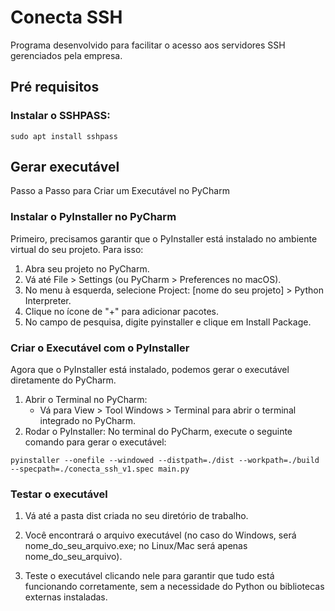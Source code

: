 # Conecta SSH
Programa desenvolvido para facilitar o acesso aos servidores SSH gerenciados pela empresa.

## Pré requisitos
### Instalar o SSHPASS:

```
sudo apt install sshpass
```



## Gerar executável

Passo a Passo para Criar um Executável no PyCharm

### **Instalar o PyInstaller no PyCharm**

Primeiro, precisamos garantir que o PyInstaller está instalado no ambiente virtual do seu projeto. Para isso:

1. Abra seu projeto no PyCharm.
2. Vá até File > Settings (ou PyCharm > Preferences no macOS).
3. No menu à esquerda, selecione Project: [nome do seu projeto] > Python Interpreter.
4. Clique no ícone de "+" para adicionar pacotes.
5. No campo de pesquisa, digite pyinstaller e clique em Install Package.


### **Criar o Executável com o PyInstaller**
Agora que o PyInstaller está instalado, podemos gerar o executável diretamente do PyCharm.

1. Abrir o Terminal no PyCharm:
    * Vá para View > Tool Windows > Terminal para abrir o terminal integrado no PyCharm.
2. Rodar o PyInstaller: No terminal do PyCharm, execute o seguinte comando para gerar o executável:

```
pyinstaller --onefile --windowed --distpath=./dist --workpath=./build --specpath=./conecta_ssh_v1.spec main.py
```
### Testar o executável
1. Vá até a pasta dist criada no seu diretório de trabalho.

2. Você encontrará o arquivo executável (no caso do Windows, será nome_do_seu_arquivo.exe; no Linux/Mac será apenas nome_do_seu_arquivo).

3. Teste o executável clicando nele para garantir que tudo está funcionando corretamente, sem a necessidade do Python ou bibliotecas externas instaladas.
